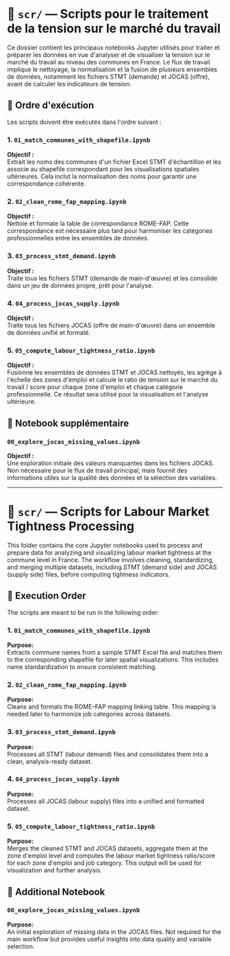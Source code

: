 # 📂 `scr/` — Scripts pour le traitement de la tension sur le marché du travail

Ce dossier contient les principaux notebooks Jupyter utilisés pour traiter et préparer les données en vue d'analyser et de visualiser la tension sur le marché du travail au niveau des communes en France. Le flux de travail implique le nettoyage, la normalisation et la fusion de plusieurs ensembles de données, notamment les fichiers STMT (demande) et JOCAS (offre), avant de calculer les indicateurs de tension.

## 🧭 Ordre d'exécution

Les scripts doivent être exécutés dans l'ordre suivant :

### 1. `01_match_communes_with_shapefile.ipynb`

**Objectif :**\
Extrait les noms des communes d'un fichier Excel STMT d'échantillon et les associe au shapefile correspondant pour les visualisations spatiales ultérieures. Cela inclut la normalisation des noms pour garantir une correspondance cohérente.

### 2. `02_clean_rome_fap_mapping.ipynb`

**Objectif :**\
Nettoie et formate la table de correspondance ROME-FAP. Cette correspondance est nécessaire plus tard pour harmoniser les catégories professionnelles entre les ensembles de données.

### 3. `03_process_stmt_demand.ipynb`

**Objectif :**\
Traite tous les fichiers STMT (demande de main-d'œuvre) et les consolide dans un jeu de données propre, prêt pour l'analyse.

### 4. `04_process_jocas_supply.ipynb`

**Objectif :**\
Traite tous les fichiers JOCAS (offre de main-d'œuvre) dans un ensemble de données unifié et formaté.

### 5. `05_compute_labour_tightness_ratio.ipynb`

**Objectif :**\
Fusionne les ensembles de données STMT et JOCAS nettoyés, les agrége à l'échelle des zones d'emploi et calcule le ratio de tension sur le marché du travail / score pour chaque zone d'emploi et chaque catégorie professionnelle. Ce résultat sera utilisé pour la visualisation et l'analyse ultérieure.

## 📝 Notebook supplémentaire

### `00_explore_jocas_missing_values.ipynb`

**Objectif :**\
Une exploration initiale des valeurs manquantes dans les fichiers JOCAS. Non nécessaire pour le flux de travail principal, mais fournit des informations utiles sur la qualité des données et la sélection des variables.

------------------------------------------------------------------------

# 📂 `scr/` — Scripts for Labour Market Tightness Processing

This folder contains the core Jupyter notebooks used to process and prepare data for analyzing and visualizing labour market tightness at the commune level in France. The workflow involves cleaning, standardizing, and merging multiple datasets, including STMT (demand side) and JOCAS (supply side) files, before computing tightness indicators.

## 🧭 Execution Order

The scripts are meant to be run in the following order:

### 1. `01_match_communes_with_shapefile.ipynb`

**Purpose:**\
Extracts commune names from a sample STMT Excel file and matches them to the corresponding shapefile for later spatial visualizations. This includes name standardization to ensure consistent matching.

### 2. `02_clean_rome_fap_mapping.ipynb`

**Purpose:**\
Cleans and formats the ROME–FAP mapping linking table. This mapping is needed later to harmonize job categories across datasets.

### 3. `03_process_stmt_demand.ipynb`

**Purpose:**\
Processes all STMT (labour demand) files and consolidates them into a clean, analysis-ready dataset.

### 4. `04_process_jocas_supply.ipynb`

**Purpose:**\
Processes all JOCAS (labour supply) files into a unified and formatted dataset.

### 5. `05_compute_labour_tightness_ratio.ipynb`

**Purpose:**\
Merges the cleaned STMT and JOCAS datasets, aggregate them at the zone d'emploi level and computes the labour market tightness ratio/score for each zone d'emploi and job category. This output will be used for visualization and further analysis.

## 📝 Additional Notebook

### `00_explore_jocas_missing_values.ipynb`

**Purpose:**\
An initial exploration of missing data in the JOCAS files. Not required for the main workflow but provides useful insights into data quality and variable selection.
